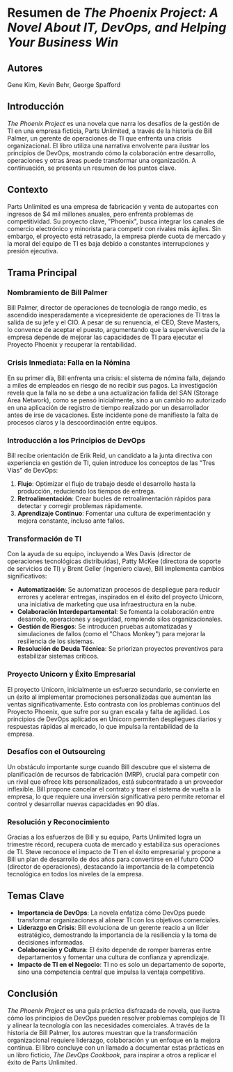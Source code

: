 # Resumen de *The Phoenix Project: A Novel About IT, DevOps, and Helping Your Business Win*

## Autores
Gene Kim, Kevin Behr, George Spafford

## Introducción
*The Phoenix Project* es una novela que narra los desafíos de la gestión de TI en una empresa ficticia, Parts Unlimited, a través de la historia de Bill Palmer, un gerente de operaciones de TI que enfrenta una crisis organizacional. El libro utiliza una narrativa envolvente para ilustrar los principios de DevOps, mostrando cómo la colaboración entre desarrollo, operaciones y otras áreas puede transformar una organización. A continuación, se presenta un resumen de los puntos clave.

## Contexto
Parts Unlimited es una empresa de fabricación y venta de autopartes con ingresos de $4 mil millones anuales, pero enfrenta problemas de competitividad. Su proyecto clave, "Phoenix", busca integrar los canales de comercio electrónico y minorista para competir con rivales más ágiles. Sin embargo, el proyecto está retrasado, la empresa pierde cuota de mercado y la moral del equipo de TI es baja debido a constantes interrupciones y presión ejecutiva.

## Trama Principal
### Nombramiento de Bill Palmer
Bill Palmer, director de operaciones de tecnología de rango medio, es ascendido inesperadamente a vicepresidente de operaciones de TI tras la salida de su jefe y el CIO. A pesar de su renuencia, el CEO, Steve Masters, lo convence de aceptar el puesto, argumentando que la supervivencia de la empresa depende de mejorar las capacidades de TI para ejecutar el Proyecto Phoenix y recuperar la rentabilidad.

### Crisis Inmediata: Falla en la Nómina
En su primer día, Bill enfrenta una crisis: el sistema de nómina falla, dejando a miles de empleados en riesgo de no recibir sus pagos. La investigación revela que la falla no se debe a una actualización fallida del SAN (Storage Area Network), como se pensó inicialmente, sino a un cambio no autorizado en una aplicación de registro de tiempo realizado por un desarrollador antes de irse de vacaciones. Este incidente pone de manifiesto la falta de procesos claros y la descoordinación entre equipos.

### Introducción a los Principios de DevOps
Bill recibe orientación de Erik Reid, un candidato a la junta directiva con experiencia en gestión de TI, quien introduce los conceptos de las "Tres Vías" de DevOps:
1. **Flujo**: Optimizar el flujo de trabajo desde el desarrollo hasta la producción, reduciendo los tiempos de entrega.
2. **Retroalimentación**: Crear bucles de retroalimentación rápidos para detectar y corregir problemas rápidamente.
3. **Aprendizaje Continuo**: Fomentar una cultura de experimentación y mejora constante, incluso ante fallos.

### Transformación de TI
Con la ayuda de su equipo, incluyendo a Wes Davis (director de operaciones tecnológicas distribuidas), Patty McKee (directora de soporte de servicios de TI) y Brent Geller (ingeniero clave), Bill implementa cambios significativos:
- **Automatización**: Se automatizan procesos de despliegue para reducir errores y acelerar entregas, inspirados en el éxito del proyecto Unicorn, una iniciativa de marketing que usa infraestructura en la nube.
- **Colaboración Interdepartamental**: Se fomenta la colaboración entre desarrollo, operaciones y seguridad, rompiendo silos organizacionales.
- **Gestión de Riesgos**: Se introducen pruebas automatizadas y simulaciones de fallos (como el "Chaos Monkey") para mejorar la resiliencia de los sistemas.
- **Resolución de Deuda Técnica**: Se priorizan proyectos preventivos para estabilizar sistemas críticos.

### Proyecto Unicorn y Éxito Empresarial
El proyecto Unicorn, inicialmente un esfuerzo secundario, se convierte en un éxito al implementar promociones personalizadas que aumentan las ventas significativamente. Esto contrasta con los problemas continuos del Proyecto Phoenix, que sufre por su gran escala y falta de agilidad. Los principios de DevOps aplicados en Unicorn permiten despliegues diarios y respuestas rápidas al mercado, lo que impulsa la rentabilidad de la empresa.

### Desafíos con el Outsourcing
Un obstáculo importante surge cuando Bill descubre que el sistema de planificación de recursos de fabricación (MRP), crucial para competir con un rival que ofrece kits personalizados, está subcontratado a un proveedor inflexible. Bill propone cancelar el contrato y traer el sistema de vuelta a la empresa, lo que requiere una inversión significativa pero permite retomar el control y desarrollar nuevas capacidades en 90 días.

### Resolución y Reconocimiento
Gracias a los esfuerzos de Bill y su equipo, Parts Unlimited logra un trimestre récord, recupera cuota de mercado y estabiliza sus operaciones de TI. Steve reconoce el impacto de TI en el éxito empresarial y propone a Bill un plan de desarrollo de dos años para convertirse en el futuro COO (director de operaciones), destacando la importancia de la competencia tecnológica en todos los niveles de la empresa.

## Temas Clave
- **Importancia de DevOps**: La novela enfatiza cómo DevOps puede transformar organizaciones al alinear TI con los objetivos comerciales.
- **Liderazgo en Crisis**: Bill evoluciona de un gerente reacio a un líder estratégico, demostrando la importancia de la resiliencia y la toma de decisiones informadas.
- **Colaboración y Cultura**: El éxito depende de romper barreras entre departamentos y fomentar una cultura de confianza y aprendizaje.
- **Impacto de TI en el Negocio**: TI no es solo un departamento de soporte, sino una competencia central que impulsa la ventaja competitiva.

## Conclusión
*The Phoenix Project* es una guía práctica disfrazada de novela, que ilustra cómo los principios de DevOps pueden resolver problemas complejos de TI y alinear la tecnología con las necesidades comerciales. A través de la historia de Bill Palmer, los autores muestran que la transformación organizacional requiere liderazgo, colaboración y un enfoque en la mejora continua. El libro concluye con un llamado a documentar estas prácticas en un libro ficticio, *The DevOps Cookbook*, para inspirar a otros a replicar el éxito de Parts Unlimited.